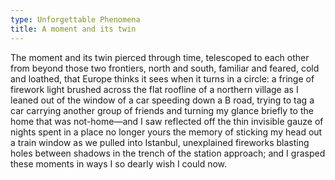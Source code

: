 ```yaml
---
type: Unforgettable Phenomena
title: A moment and its twin
---
```


The moment and its twin pierced through time, telescoped to each other from beyond those two frontiers, north and south, familiar and feared, cold and loathed, that Europe thinks it sees when it turns in a circle: a fringe of firework light brushed across the flat roofline of a northern village as I leaned out of the window of a car speeding down a B road, trying to tag a car carrying another group of friends and turning my glance briefly to the home that was not-home&mdash;and I saw reflected off the thin invisible gauze of nights spent in a place no longer yours the memory of sticking my head out a train window as we pulled into Istanbul, unexplained fireworks blasting holes between shadows in the trench of the station approach; and I grasped these moments in ways I so dearly wish I could now.
